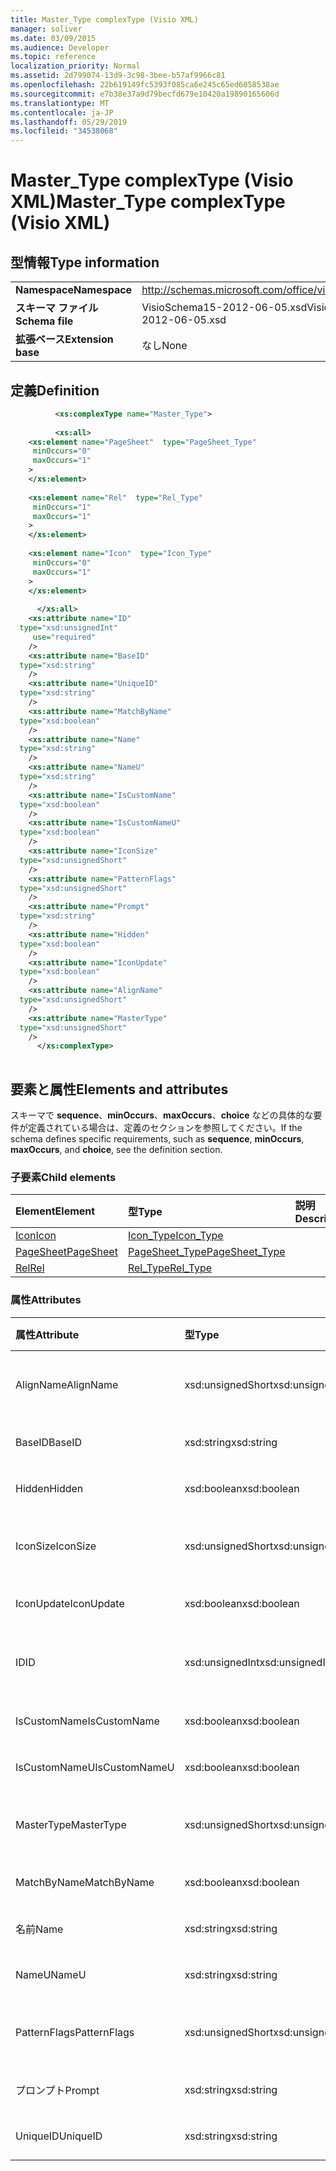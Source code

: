 ```yaml
---
title: Master_Type complexType (Visio XML)
manager: soliver
ms.date: 03/09/2015
ms.audience: Developer
ms.topic: reference
localization_priority: Normal
ms.assetid: 2d799074-13d9-3c98-3bee-b57af9966c81
ms.openlocfilehash: 22b619149fc5393f085ca6e245c65ed6058538ae
ms.sourcegitcommit: e7b38e37a9d79becfd679e10420a19890165606d
ms.translationtype: MT
ms.contentlocale: ja-JP
ms.lasthandoff: 05/29/2019
ms.locfileid: "34538068"
---
```

# <a name="master_type-complextype-visio-xml"></a><span data-ttu-id="49967-102">Master_Type complexType (Visio XML)</span><span class="sxs-lookup"><span data-stu-id="49967-102">Master_Type complexType (Visio XML)</span></span>

## <a name="type-information"></a><span data-ttu-id="49967-103">型情報</span><span class="sxs-lookup"><span data-stu-id="49967-103">Type information</span></span>

|||
|:-----|:-----|
|<span data-ttu-id="49967-104">**Namespace**</span><span class="sxs-lookup"><span data-stu-id="49967-104">**Namespace**</span></span> <br/> |http://schemas.microsoft.com/office/visio/2011/1/core  <br/> |
|<span data-ttu-id="49967-105">**スキーマ ファイル**</span><span class="sxs-lookup"><span data-stu-id="49967-105">**Schema file**</span></span> <br/> |<span data-ttu-id="49967-106">VisioSchema15-2012-06-05.xsd</span><span class="sxs-lookup"><span data-stu-id="49967-106">VisioSchema15-2012-06-05.xsd</span></span>  <br/> |
|<span data-ttu-id="49967-107">**拡張ベース**</span><span class="sxs-lookup"><span data-stu-id="49967-107">**Extension base**</span></span> <br/> |<span data-ttu-id="49967-108">なし</span><span class="sxs-lookup"><span data-stu-id="49967-108">None</span></span>  <br/> |
   
## <a name="definition"></a><span data-ttu-id="49967-109">定義</span><span class="sxs-lookup"><span data-stu-id="49967-109">Definition</span></span>

```XML
          <xs:complexType name="Master_Type">
          
          <xs:all>
    <xs:element name="PageSheet"  type="PageSheet_Type"
     minOccurs="0"
     maxOccurs="1"
    >
    </xs:element>
    
    <xs:element name="Rel"  type="Rel_Type"
     minOccurs="1"
     maxOccurs="1"
    >
    </xs:element>
    
    <xs:element name="Icon"  type="Icon_Type"
     minOccurs="0"
     maxOccurs="1"
    >
    </xs:element>
    
      </xs:all>
    <xs:attribute name="ID"
  type="xsd:unsignedInt"
     use="required"
    />
    <xs:attribute name="BaseID"
  type="xsd:string"
    />
    <xs:attribute name="UniqueID"
  type="xsd:string"
    />
    <xs:attribute name="MatchByName"
  type="xsd:boolean"
    />
    <xs:attribute name="Name"
  type="xsd:string"
    />
    <xs:attribute name="NameU"
  type="xsd:string"
    />
    <xs:attribute name="IsCustomName"
  type="xsd:boolean"
    />
    <xs:attribute name="IsCustomNameU"
  type="xsd:boolean"
    />
    <xs:attribute name="IconSize"
  type="xsd:unsignedShort"
    />
    <xs:attribute name="PatternFlags"
  type="xsd:unsignedShort"
    />
    <xs:attribute name="Prompt"
  type="xsd:string"
    />
    <xs:attribute name="Hidden"
  type="xsd:boolean"
    />
    <xs:attribute name="IconUpdate"
  type="xsd:boolean"
    />
    <xs:attribute name="AlignName"
  type="xsd:unsignedShort"
    />
    <xs:attribute name="MasterType"
  type="xsd:unsignedShort"
    />
      </xs:complexType>
      
```

## <a name="elements-and-attributes"></a><span data-ttu-id="49967-110">要素と属性</span><span class="sxs-lookup"><span data-stu-id="49967-110">Elements and attributes</span></span>

<span data-ttu-id="49967-111">スキーマで **sequence**、**minOccurs**、**maxOccurs**、**choice** などの具体的な要件が定義されている場合は、定義のセクションを参照してください。</span><span class="sxs-lookup"><span data-stu-id="49967-111">If the schema defines specific requirements, such as **sequence**, **minOccurs**, **maxOccurs**, and **choice**, see the definition section.</span></span> 
  
### <a name="child-elements"></a><span data-ttu-id="49967-112">子要素</span><span class="sxs-lookup"><span data-stu-id="49967-112">Child elements</span></span>

|<span data-ttu-id="49967-113">**Element**</span><span class="sxs-lookup"><span data-stu-id="49967-113">**Element**</span></span>|<span data-ttu-id="49967-114">**型**</span><span class="sxs-lookup"><span data-stu-id="49967-114">**Type**</span></span>|<span data-ttu-id="49967-115">**説明**</span><span class="sxs-lookup"><span data-stu-id="49967-115">**Description**</span></span>|
|:-----|:-----|:-----|
|[<span data-ttu-id="49967-116">Icon</span><span class="sxs-lookup"><span data-stu-id="49967-116">Icon</span></span>](icon-element-master_type-complextypevisio-xml.md) <br/> |[<span data-ttu-id="49967-117">Icon_Type</span><span class="sxs-lookup"><span data-stu-id="49967-117">Icon_Type</span></span>](icon_type-complextypevisio-xml.md) <br/> ||
|[<span data-ttu-id="49967-118">PageSheet</span><span class="sxs-lookup"><span data-stu-id="49967-118">PageSheet</span></span>](pagesheet-element-master_type-complextypevisio-xml.md) <br/> |[<span data-ttu-id="49967-119">PageSheet_Type</span><span class="sxs-lookup"><span data-stu-id="49967-119">PageSheet_Type</span></span>](pagesheet_type-complextypevisio-xml.md) <br/> ||
|[<span data-ttu-id="49967-120">Rel</span><span class="sxs-lookup"><span data-stu-id="49967-120">Rel</span></span>](rel-element-master_type-complextypevisio-xml.md) <br/> |[<span data-ttu-id="49967-121">Rel_Type</span><span class="sxs-lookup"><span data-stu-id="49967-121">Rel_Type</span></span>](rel_type-complextypevisio-xml.md) <br/> ||
   
### <a name="attributes"></a><span data-ttu-id="49967-122">属性</span><span class="sxs-lookup"><span data-stu-id="49967-122">Attributes</span></span>

|<span data-ttu-id="49967-123">**属性**</span><span class="sxs-lookup"><span data-stu-id="49967-123">**Attribute**</span></span>|<span data-ttu-id="49967-124">**型**</span><span class="sxs-lookup"><span data-stu-id="49967-124">**Type**</span></span>|<span data-ttu-id="49967-125">**必須**</span><span class="sxs-lookup"><span data-stu-id="49967-125">**Required**</span></span>|<span data-ttu-id="49967-126">**説明**</span><span class="sxs-lookup"><span data-stu-id="49967-126">**Description**</span></span>|<span data-ttu-id="49967-127">**可能な値**</span><span class="sxs-lookup"><span data-stu-id="49967-127">**Possible values**</span></span>|
|:-----|:-----|:-----|:-----|:-----|
|<span data-ttu-id="49967-128">AlignName</span><span class="sxs-lookup"><span data-stu-id="49967-128">AlignName</span></span>  <br/> |<span data-ttu-id="49967-129">xsd:unsignedShort</span><span class="sxs-lookup"><span data-stu-id="49967-129">xsd:unsignedShort</span></span>  <br/> |<span data-ttu-id="49967-130">省略可能</span><span class="sxs-lookup"><span data-stu-id="49967-130">optional</span></span>  <br/> ||<span data-ttu-id="49967-131">xsd:unsignedShort 型の値。</span><span class="sxs-lookup"><span data-stu-id="49967-131">Values of the xsd:unsignedShort type.</span></span>  <br/> |
|<span data-ttu-id="49967-132">BaseID</span><span class="sxs-lookup"><span data-stu-id="49967-132">BaseID</span></span>  <br/> |<span data-ttu-id="49967-133">xsd:string</span><span class="sxs-lookup"><span data-stu-id="49967-133">xsd:string</span></span>  <br/> |<span data-ttu-id="49967-134">省略可能</span><span class="sxs-lookup"><span data-stu-id="49967-134">optional</span></span>  <br/> ||<span data-ttu-id="49967-135">xsd:string 型の値。</span><span class="sxs-lookup"><span data-stu-id="49967-135">Values of the xsd:string type.</span></span>  <br/> |
|<span data-ttu-id="49967-136">Hidden</span><span class="sxs-lookup"><span data-stu-id="49967-136">Hidden</span></span>  <br/> |<span data-ttu-id="49967-137">xsd:boolean</span><span class="sxs-lookup"><span data-stu-id="49967-137">xsd:boolean</span></span>  <br/> |<span data-ttu-id="49967-138">省略可能</span><span class="sxs-lookup"><span data-stu-id="49967-138">optional</span></span>  <br/> ||<span data-ttu-id="49967-139">xsd:boolean 型の値。</span><span class="sxs-lookup"><span data-stu-id="49967-139">Values of the xsd:boolean type.</span></span>  <br/> |
|<span data-ttu-id="49967-140">IconSize</span><span class="sxs-lookup"><span data-stu-id="49967-140">IconSize</span></span>  <br/> |<span data-ttu-id="49967-141">xsd:unsignedShort</span><span class="sxs-lookup"><span data-stu-id="49967-141">xsd:unsignedShort</span></span>  <br/> |<span data-ttu-id="49967-142">省略可能</span><span class="sxs-lookup"><span data-stu-id="49967-142">optional</span></span>  <br/> ||<span data-ttu-id="49967-143">xsd:unsignedShort 型の値。</span><span class="sxs-lookup"><span data-stu-id="49967-143">Values of the xsd:unsignedShort type.</span></span>  <br/> |
|<span data-ttu-id="49967-144">IconUpdate</span><span class="sxs-lookup"><span data-stu-id="49967-144">IconUpdate</span></span>  <br/> |<span data-ttu-id="49967-145">xsd:boolean</span><span class="sxs-lookup"><span data-stu-id="49967-145">xsd:boolean</span></span>  <br/> |<span data-ttu-id="49967-146">省略可能</span><span class="sxs-lookup"><span data-stu-id="49967-146">optional</span></span>  <br/> ||<span data-ttu-id="49967-147">xsd:boolean 型の値。</span><span class="sxs-lookup"><span data-stu-id="49967-147">Values of the xsd:boolean type.</span></span>  <br/> |
|<span data-ttu-id="49967-148">ID</span><span class="sxs-lookup"><span data-stu-id="49967-148">ID</span></span>  <br/> |<span data-ttu-id="49967-149">xsd:unsignedInt</span><span class="sxs-lookup"><span data-stu-id="49967-149">xsd:unsignedInt</span></span>  <br/> |<span data-ttu-id="49967-150">必須</span><span class="sxs-lookup"><span data-stu-id="49967-150">required</span></span>  <br/> ||<span data-ttu-id="49967-151">xsd:unsignedInt 型の値。</span><span class="sxs-lookup"><span data-stu-id="49967-151">Values of the xsd:unsignedInt type.</span></span>  <br/> |
|<span data-ttu-id="49967-152">IsCustomName</span><span class="sxs-lookup"><span data-stu-id="49967-152">IsCustomName</span></span>  <br/> |<span data-ttu-id="49967-153">xsd:boolean</span><span class="sxs-lookup"><span data-stu-id="49967-153">xsd:boolean</span></span>  <br/> |<span data-ttu-id="49967-154">省略可能</span><span class="sxs-lookup"><span data-stu-id="49967-154">optional</span></span>  <br/> ||<span data-ttu-id="49967-155">xsd:boolean 型の値。</span><span class="sxs-lookup"><span data-stu-id="49967-155">Values of the xsd:boolean type.</span></span>  <br/> |
|<span data-ttu-id="49967-156">IsCustomNameU</span><span class="sxs-lookup"><span data-stu-id="49967-156">IsCustomNameU</span></span>  <br/> |<span data-ttu-id="49967-157">xsd:boolean</span><span class="sxs-lookup"><span data-stu-id="49967-157">xsd:boolean</span></span>  <br/> |<span data-ttu-id="49967-158">省略可能</span><span class="sxs-lookup"><span data-stu-id="49967-158">optional</span></span>  <br/> ||<span data-ttu-id="49967-159">xsd:boolean 型の値。</span><span class="sxs-lookup"><span data-stu-id="49967-159">Values of the xsd:boolean type.</span></span>  <br/> |
|<span data-ttu-id="49967-160">MasterType</span><span class="sxs-lookup"><span data-stu-id="49967-160">MasterType</span></span>  <br/> |<span data-ttu-id="49967-161">xsd:unsignedShort</span><span class="sxs-lookup"><span data-stu-id="49967-161">xsd:unsignedShort</span></span>  <br/> |<span data-ttu-id="49967-162">省略可能</span><span class="sxs-lookup"><span data-stu-id="49967-162">optional</span></span>  <br/> ||<span data-ttu-id="49967-163">xsd:unsignedShort 型の値。</span><span class="sxs-lookup"><span data-stu-id="49967-163">Values of the xsd:unsignedShort type.</span></span>  <br/> |
|<span data-ttu-id="49967-164">MatchByName</span><span class="sxs-lookup"><span data-stu-id="49967-164">MatchByName</span></span>  <br/> |<span data-ttu-id="49967-165">xsd:boolean</span><span class="sxs-lookup"><span data-stu-id="49967-165">xsd:boolean</span></span>  <br/> |<span data-ttu-id="49967-166">省略可能</span><span class="sxs-lookup"><span data-stu-id="49967-166">optional</span></span>  <br/> ||<span data-ttu-id="49967-167">xsd:boolean 型の値。</span><span class="sxs-lookup"><span data-stu-id="49967-167">Values of the xsd:boolean type.</span></span>  <br/> |
|<span data-ttu-id="49967-168">名前</span><span class="sxs-lookup"><span data-stu-id="49967-168">Name</span></span>  <br/> |<span data-ttu-id="49967-169">xsd:string</span><span class="sxs-lookup"><span data-stu-id="49967-169">xsd:string</span></span>  <br/> |<span data-ttu-id="49967-170">省略可能</span><span class="sxs-lookup"><span data-stu-id="49967-170">optional</span></span>  <br/> ||<span data-ttu-id="49967-171">xsd:string 型の値。</span><span class="sxs-lookup"><span data-stu-id="49967-171">Values of the xsd:string type.</span></span>  <br/> |
|<span data-ttu-id="49967-172">NameU</span><span class="sxs-lookup"><span data-stu-id="49967-172">NameU</span></span>  <br/> |<span data-ttu-id="49967-173">xsd:string</span><span class="sxs-lookup"><span data-stu-id="49967-173">xsd:string</span></span>  <br/> |<span data-ttu-id="49967-174">省略可能</span><span class="sxs-lookup"><span data-stu-id="49967-174">optional</span></span>  <br/> ||<span data-ttu-id="49967-175">xsd:string 型の値。</span><span class="sxs-lookup"><span data-stu-id="49967-175">Values of the xsd:string type.</span></span>  <br/> |
|<span data-ttu-id="49967-176">PatternFlags</span><span class="sxs-lookup"><span data-stu-id="49967-176">PatternFlags</span></span>  <br/> |<span data-ttu-id="49967-177">xsd:unsignedShort</span><span class="sxs-lookup"><span data-stu-id="49967-177">xsd:unsignedShort</span></span>  <br/> |<span data-ttu-id="49967-178">省略可能</span><span class="sxs-lookup"><span data-stu-id="49967-178">optional</span></span>  <br/> ||<span data-ttu-id="49967-179">xsd:unsignedShort 型の値。</span><span class="sxs-lookup"><span data-stu-id="49967-179">Values of the xsd:unsignedShort type.</span></span>  <br/> |
|<span data-ttu-id="49967-180">プロンプト</span><span class="sxs-lookup"><span data-stu-id="49967-180">Prompt</span></span>  <br/> |<span data-ttu-id="49967-181">xsd:string</span><span class="sxs-lookup"><span data-stu-id="49967-181">xsd:string</span></span>  <br/> |<span data-ttu-id="49967-182">省略可能</span><span class="sxs-lookup"><span data-stu-id="49967-182">optional</span></span>  <br/> ||<span data-ttu-id="49967-183">xsd:string 型の値。</span><span class="sxs-lookup"><span data-stu-id="49967-183">Values of the xsd:string type.</span></span>  <br/> |
|<span data-ttu-id="49967-184">UniqueID</span><span class="sxs-lookup"><span data-stu-id="49967-184">UniqueID</span></span>  <br/> |<span data-ttu-id="49967-185">xsd:string</span><span class="sxs-lookup"><span data-stu-id="49967-185">xsd:string</span></span>  <br/> |<span data-ttu-id="49967-186">省略可能</span><span class="sxs-lookup"><span data-stu-id="49967-186">optional</span></span>  <br/> ||<span data-ttu-id="49967-187">xsd:string 型の値。</span><span class="sxs-lookup"><span data-stu-id="49967-187">Values of the xsd:string type.</span></span>  <br/> |
   

